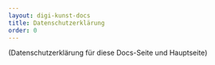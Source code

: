 ```yaml
---
layout: digi-kunst-docs
title: Datenschutzerklärung
order: 0
---
```


(Datenschutzerklärung für diese Docs-Seite und Hauptseite)